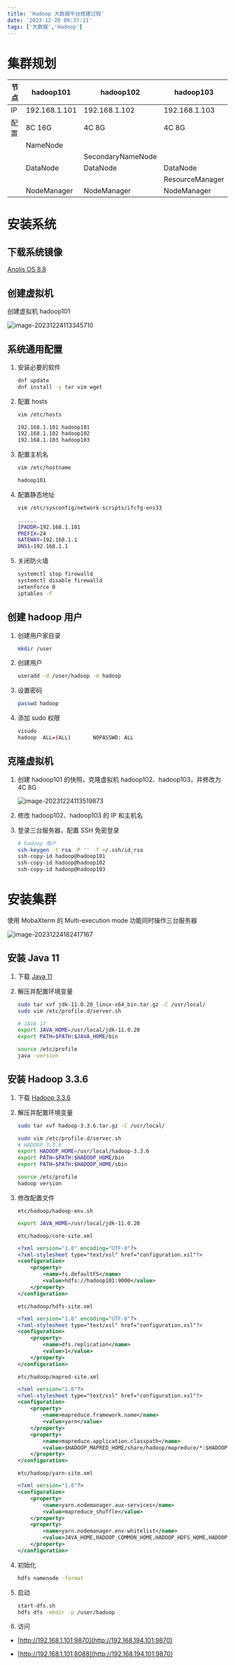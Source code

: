 ```yaml
---
title: 'Hadoop 大数据平台搭建过程'
date: '2023-12-20 09:37:11'
tags: ['大数据','Hadoop']
---
```


# 集群规划

| 节点 | hadoop101     | hadoop102         | hadoop103       |
| ---- | ------------- | ----------------- | --------------- |
| IP   | 192.168.1.101 | 192.168.1.102     | 192.168.1.103   |
| 配置 | 8C 16G        | 4C 8G             | 4C 8G           |
|      | NameNode      |                   |                 |
|      |               | SecondaryNameNode |                 |
|      | DataNode      | DataNode          | DataNode        |
|      |               |                   | ResourceManager |
|      | NodeManager   | NodeManager       | NodeManager     |



# 安装系统

## 下载系统镜像

[Anolis OS 8.8](https://mirrors.openanolis.cn/anolis/8.8/isos/GA/x86_64/AnolisOS-8.8-x86_64-minimal.iso)

## 创建虚拟机

创建虚拟机 hadoop101

![image-20231224113345710](https://oss.lzhui.top/blog/image-20231224113345710.png)

## 系统通用配置

1. 安装必要的软件

    ```bash
    dnf update
    dnf install -y tar vim wget
    ```

2. 配置 hosts

    ```bash
    vim /etc/hosts
    ```

    ```bash
    192.168.1.101 hadoop101
    192.168.1.102 hadoop102
    192.168.1.103 hadoop103
    ```

3. 配置主机名

    ```bash
    vim /etc/hostname
    ```

    ```bash
    hadoop101
    ```

4. 配置静态地址

    ```bash
    vim /etc/sysconfig/network-scripts/ifcfg-ens33
    ```

    ```bash
    ......
    IPADDR=192.168.1.101
    PREFIX=24
    GATEWAY=192.168.1.1
    DNS1=192.168.1.1
    ```
    
5. 关闭防火墙

    ```bash
    systemctl stop firewalld
    systemctl disable firewalld
    setenforce 0
    iptables -F
    ```

## 创建 hadoop 用户

1. 创建用户家目录

    ```bash
    mkdir /user
    ```

2. 创建用户

    ```bash
    useradd -d /user/hadoop -m hadoop
    ```

3. 设置密码

    ```bash
    passwd hadoop
    ```

4. 添加 sudo 权限

    ```bash
    visudo
    hadoop  ALL=(ALL)       NOPASSWD: ALL
    ```

## 克隆虚拟机

1. 创建 hadoop101 的快照，克隆虚拟机 hadoop102、hadoop103，并修改为 4C 8G

   ![image-20231224113519873](https://oss.lzhui.top/blog/image-20231224113519873.png)

2. 修改 hadoop102、hadoop103 的 IP 和主机名

3. 登录三台服务器，配置 SSH 免密登录

   ```bash
   # hadoop 用户
   ssh-keygen -t rsa -P '' -f ~/.ssh/id_rsa
   ssh-copy-id hadoop@hadoop101
   ssh-copy-id hadoop@hadoop102
   ssh-copy-id hadoop@hadoop103
   ```

# 安装集群

使用 MobaXterm 的 Multi-execution mode 功能同时操作三台服务器

![image-20231224182417167](https://oss.lzhui.top/blog/image-20231224182417167.png)

## 安装 Java 11

1. 下载 [Java 11](https://www.oracle.com/java/technologies/javase/jdk11-archive-downloads.html)

2. 解压并配置环境变量

    ```bash
    sudo tar xvf jdk-11.0.20_linux-x64_bin.tar.gz -C /usr/local/
    sudo vim /etc/profile.d/server.sh
    
    # JAVA 17
    export JAVA_HOME=/usr/local/jdk-11.0.20
    export PATH=$PATH:$JAVA_HOME/bin
    
    source /etc/profile
    java -version
    ```

## 安装 Hadoop 3.3.6

1. 下载 [Hadoop 3.3.6](https://mirrors.bfsu.edu.cn/apache/hadoop/common/hadoop-3.3.6/hadoop-3.3.6.tar.gz)
2. 解压并配置环境变量

    ```bash
    sudo tar xvf hadoop-3.3.6.tar.gz -C /usr/local/

    sudo vim /etc/profile.d/server.sh
    # HADOOP 3.3.6
    export HADOOP_HOME=/usr/local/hadoop-3.3.6
    export PATH=$PATH:$HADOOP_HOME/bin
    export PATH=$PATH:$HADOOP_HOME/sbin

    source /etc/profile
    hadoop version
    ```

3. 修改配置文件

    `etc/hadoop/hadoop-env.sh`

    ```bash
    export JAVA_HOME=/usr/local/jdk-11.0.20
    ```

    `etc/hadoop/core-site.xml`

    ```xml
    <?xml version="1.0" encoding="UTF-8"?>
    <?xml-stylesheet type="text/xsl" href="configuration.xsl"?>
    <configuration>
        <property>
            <name>fs.defaultFS</name>
            <value>hdfs://hadoop101:9000</value>
        </property>
    </configuration>
    ```

    `etc/hadoop/hdfs-site.xml`

    ```xml
    <?xml version="1.0" encoding="UTF-8"?>
    <?xml-stylesheet type="text/xsl" href="configuration.xsl"?>
    <configuration>
        <property>
            <name>dfs.replication</name>
            <value>1</value>
        </property>
    </configuration>
    ```

    `etc/hadoop/mapred-site.xml`

    ```xml
    <?xml version="1.0"?>
    <?xml-stylesheet type="text/xsl" href="configuration.xsl"?>
    <configuration>
        <property>
            <name>mapreduce.framework.name</name>
            <value>yarn</value>
        </property>
        <property>
            <name>mapreduce.application.classpath</name>
            <value>$HADOOP_MAPRED_HOME/share/hadoop/mapreduce/*:$HADOOP_MAPRED_HOME/share/hadoop/mapreduce/lib/*</value>
        </property>
    </configuration>
    ```

    `etc/hadoop/yarn-site.xml`

    ```xml
    <?xml version="1.0"?>
    <configuration>
        <property>
            <name>yarn.nodemanager.aux-services</name>
            <value>mapreduce_shuffle</value>
        </property>
        <property>
            <name>yarn.nodemanager.env-whitelist</name>
            <value>JAVA_HOME,HADOOP_COMMON_HOME,HADOOP_HDFS_HOME,HADOOP_CONF_DIR,CLASSPATH_PREPEND_DISTCACHE,HADOOP_YARN_HOME,HADOOP_HOME,PATH,LANG,TZ,HADOOP_MAPRED_HOME</value>
        </property>
    </configuration>
    ```

4. 初始化

    ```bash
    hdfs namenode -format
    ```

5. 启动

    ```bash
    start-dfs.sh
    hdfs dfs -mkdir -p /user/hadoop
    ```

6. 访问

- [http://192.168.1.101:9870](http://192.168.194.101:9870)

- [http://192.168.1.101:8088](http://192.168.194.101:9870)
